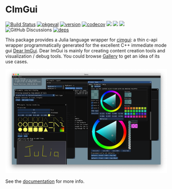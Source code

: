 # CImGui

[![Build Status](https://github.com/JuliaImGui/CImGui.jl/workflows/CI/badge.svg)](https://github.com/JuliaImGui/CImGui.jl/actions/workflows/ci.yml)
[![pkgeval](https://juliahub.com/docs/CImGui/pkgeval.svg)](https://juliahub.com/ui/Packages/CImGui/HqG2H)
[![version](https://juliahub.com/docs/General/CImGui/stable/version.svg)](https://juliahub.com/ui/Packages/General/CImGui)
[![codecov](https://codecov.io/gh/JuliaImGui/CImGui.jl/graph/badge.svg?token=KLCkl2pB7N)](https://codecov.io/gh/JuliaImGui/CImGui.jl)
[![](https://img.shields.io/badge/design%20principle-KISS-orange)](https://en.wikipedia.org/wiki/KISS_principle)
[![](https://img.shields.io/badge/docs-stable-blue.svg)](https://juliaimgui.github.io/ImGuiDocs.jl/cimgui/stable)
[![](https://img.shields.io/badge/docs-dev-blue.svg)](https://juliaimgui.github.io/ImGuiDocs.jl/cimgui/dev)
![GitHub Discussions](https://img.shields.io/github/discussions/JuliaImGui/CImGui.jl)
[![deps](https://juliahub.com/docs/CImGui/deps.svg)](https://juliahub.com/ui/Packages/CImGui/HqG2H?t=2)

This package provides a Julia language wrapper for
[cimgui](https://github.com/cimgui/cimgui): a thin c-api wrapper
programmatically generated for the excellent C++ immediate mode gui [Dear
ImGui](https://github.com/ocornut/imgui). Dear ImGui is mainly for creating
content creation tools and visualization / debug tools. You could browse
[Gallery](https://github.com/ocornut/imgui/issues/2265) to get an idea of its
use cases.

![demo](demo/demo.png)

See the [documentation](https://juliaimgui.github.io/ImGuiDocs.jl/cimgui/stable) for more info.
